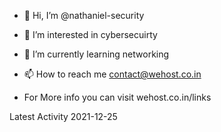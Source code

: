 
- 👋 Hi, I’m @nathaniel-security
- 👀 I’m interested in cybersecuirty
- 🌱 I’m currently learning networking
- 📫 How to reach me contact@wehost.co.in

- For More info you can visit wehost.co.in/links



<!---
nathaniel-security/nathaniel-security is a ✨ special ✨ repository because its `README.md` (this file) appears on your GitHub profile.
You can click the Preview link to take a look at your changes.
--->

Latest Activity 2021-12-25
<!---552--->
